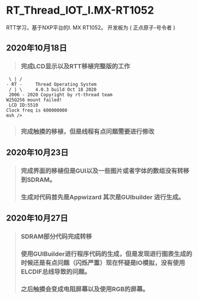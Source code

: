 <!--
 * @fileName: 
 * @description: 
 * @version: 
 * @author: lzc
 * @date: Do not edit
 * @lastEditors: lzc
 * @lastEditTime: Do not Edit
--> 
# RT_Thread_IOT_I.MX-RT1052
RTT学习，基于NXP平台的I. MX RT1052。 开发板为 ( 正点原子-号令者 )

## 2020年10月18日
> ### 完成LCD显示以及RTT移植完整版的工作
```
 \ | /
- RT -     Thread Operating System
 / | \     4.0.3 build Oct 18 2020
 2006 - 2020 Copyright by rt-thread team
W25Q256 mount failed!
 LCD ID:5510
Clock freq is 600000000 
msh />
```
>### 完成触摸的移植，但是线程有点问题需要进行修改

## 2020年10月23日 
> ### 完成界面的移植但是GUI以及一些图片或者字体的数组没有转移到SDRAM。
> ### 生成对代码首先是Appwizard 其次是GUIbuilder 进行生成。

## 2020年10月27日
> ### SDRAM部分代码完成转移
> ### 使用GUIBuilder进行程序代码的生成，但是发现进行图表生成的时候还是有点问题（闪烁严重）现在怀疑是IO模拟，没有使用ELCDIF总线导致的问题。
> ### 之后触摸会变成电阻屏幕以及使用RGB的屏幕。
